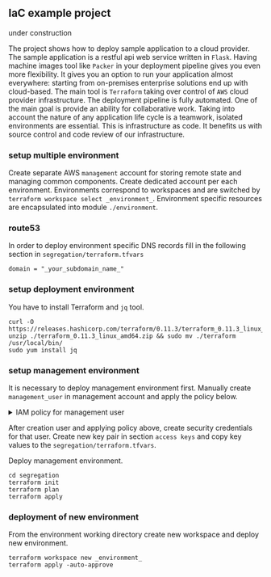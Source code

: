 ## IaC example project
under construction

The project shows how to deploy sample application to a cloud provider.
The sample application is a restful api web service written in `Flask`.
Having machine images tool like `Packer` in your deployment pipeline gives you even more flexibility.
It gives you an option to run your application almost everywhere: starting from on-premises enterprise solutions end up with cloud-based.
The main tool is `Terraform` taking over control of `AWS` cloud provider infrastructure.
The deployment pipeline is fully automated.
One of the main goal is provide an ability for collaborative work.
Taking into account the nature of any application life cycle is a teamwork, isolated environments are essential.
This is infrastructure as code. It benefits us with source control and code review of our infrastructure.

### setup multiple environment
Create separate AWS `management` account for storing remote state and managing common components.
Create dedicated account per each environment.
Environments correspond to workspaces and are switched by `terraform workspace select _environment_`.
Environment specific resources are encapsulated into module `./environment`.

### route53
In order to deploy environment specific DNS records fill in the following section in `segregation/terraform.tfvars`
```
domain = "_your_subdomain_name_"
```

### setup deployment environment
You have to install Terraform and `jq` tool.
```
curl -O https://releases.hashicorp.com/terraform/0.11.3/terraform_0.11.3_linux_amd64.zip
unzip ./terraform_0.11.3_linux_amd64.zip && sudo mv ./terraform /usr/local/bin/
sudo yum install jq
```

### setup management environment
It is necessary to deploy management environment first.
Manually create `management_user` in management account and apply the policy below.
<details><summary>IAM policy for management user</summary>

```json
{
    "Version": "2012-10-17",
    "Statement": [
        {
            "Effect": "Allow",
            "Action": "s3:ListBucket",
            "Resource": "arn:aws:s3:::bucket_name"
        },
        {
            "Effect": "Allow",
            "Action": ["s3:GetObject", "s3:PutObject"],
            "Resource": "arn:aws:s3:::bucket_name/terraform.tfstate"
        },
        {
            "Effect": "Allow",
            "Action": "iam:*",
            "Resource": [
                "arn:aws:iam::*:policy/*",
                "arn:aws:iam::*:user/*",
                "arn:aws:iam::*:group/*"
            ]
        },
        {
            "Effect": "Allow",
            "Action": [
                "route53:CreateHostedZone",
                "route53:DeleteHostedZone",
                "route53:GetHostedZone"
            ],
            "Resource": "*"
        },
        {
            "Effect": "Allow",
            "Action": "route53:*",
            "Resource": [
                "arn:aws:route53:::hostedzone/*",
                "arn:aws:route53:::change/*"
            ]
        },
        {
            "Effect": "Allow",
            "Action": [
                "ec2:Describe*",
                "ec2:ModifyImageAttribute"
            ],
            "Resource": "*"
        }
    ]
}
```

</details>

After creation user and applying policy above, create security credentials for that user. Create new key pair in section `access keys` and copy key values to the `segregation/terraform.tfvars`.

Deploy management environment.
```
cd segregation
terraform init
terraform plan
terraform apply
```

### deployment of new environment
From the environment working directory create new workspace and deploy new environment.
```
terraform workspace new _environment_
terraform apply -auto-approve
```

